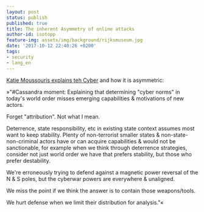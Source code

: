 ```yaml
---
layout: post
status: publish
published: true
title: The inherent Asymmetry of online attacks
author-id: isotopp
feature-img: assets/img/background/rijksmuseum.jpg
date: '2017-10-12 22:40:26 +0200'
tags:
- security
- lang_en
---
```

[Katie Moussouris explains teh Cyber](https://twitter.com/k8em0/status/918516496569073664) 
and how it is asymmetric: 

»"#Cassandra moment: Explaining that determining "cyber norms" in today's
world order misses emerging capabilities & motivations of new actors. 

Forget "attribution". Not what I mean.

Deterrence, state responsibility, etc in existing state context assumes most
want to keep stability. Plenty of non-terrorist smaller states &
non-state-non-criminal actors have or can acquire capabilities & would not
be sanctionable, for example when we think through deterrence strategies,
consider not just world order we have that prefers stability, but those who
prefer destability.

We're erroneously trying to defend against a magnetic power reversal of the
N & S poles, but the cyberwar powers are everywhere & unaligned. 

We miss the point if we think the answer is to contain those weapons/tools.

We hurt defense when we limit their distribution for analysis."«
